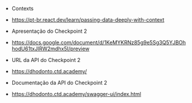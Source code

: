 - Contexts
- https://pt-br.react.dev/learn/passing-data-deeply-with-context

- Apresentação do Checkpoint 2
- https://docs.google.com/document/d/1KeMYKRNz85g9e5Sg3Q5YJBOhhodU61txJIRW2mdhx5I/preview

- URL da API do Checkpoint 2
- https://dhodonto.ctd.academy/

- Documentação da API do Checkpoint 2
- https://dhodonto.ctd.academy/swagger-ui/index.html
